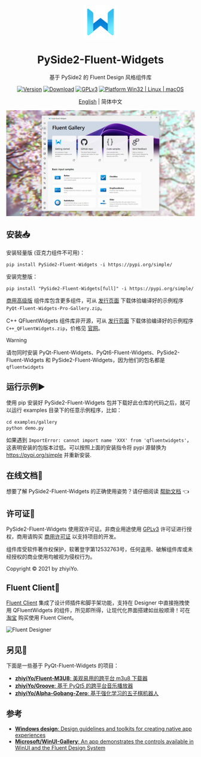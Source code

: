 <p align="center">
  <img width="18%" align="center" src="https://raw.githubusercontent.com/zhiyiYo/PyQt-Fluent-Widgets/master/docs/source/_static/logo.png" alt="logo">
</p>
  <h1 align="center">
  PySide2-Fluent-Widgets
</h1>
<p align="center">
  基于 PySide2 的 Fluent Design 风格组件库
</p>


<div align="center">

[![Version](https://img.shields.io/pypi/v/pyqt-fluent-widgets?color=%2334D058&label=Version)](https://pypi.org/project/PyQt-Fluent-Widgets)
[![Download](https://static.pepy.tech/personalized-badge/pyqt-fluent-widgets?period=total&units=international_system&left_color=grey&right_color=brightgreen&left_text=Downloads)]()
[![GPLv3](https://img.shields.io/badge/License-GPLv3-blue?color=#4ec820)](LICENSE)
[![Platform Win32 | Linux | macOS](https://img.shields.io/badge/Platform-Win32%20|%20Linux%20|%20macOS-blue?color=#4ec820)]()

</div>

<p align="center">
<a href="../README.md">English</a> | 简体中文
</p>

![Interface](https://raw.githubusercontent.com/zhiyiYo/PyQt-Fluent-Widgets/master/docs/source/_static/Interface.jpg)


## 安装📥
安装轻量版 (亚克力组件不可用)：
```shell
pip install PySide2-Fluent-Widgets -i https://pypi.org/simple/
```
安装完整版：
```shell
pip install "PySide2-Fluent-Widgets[full]" -i https://pypi.org/simple/
```

[商用高级版](https://qfluentwidgets.com/zh/pages/pro) 组件库包含更多组件，可从 [发行页面](https://github.com/zhiyiYo/PyQt-Fluent-Widgets/releases) 下载体验编译好的示例程序 `PyQt-Fluent-Widgets-Pro-Gallery.zip`。

C++ QFluentWidgets 组件库非开源，可从 [发行页面](https://github.com/zhiyiYo/PyQt-Fluent-Widgets/releases) 下载体验编译好的示例程序 `C++_QFluentWidgets.zip`，价格见 [官网](https://qfluentwidgets.com/zh/price)。

> [!Warning]
> 请勿同时安装 PyQt-Fluent-Widgets、PyQt6-Fluent-Widgets、PySide2-Fluent-Widgets 和 PySide2-Fluent-Widgets，因为他们的包名都是 `qfluentwidgets`


## 运行示例▶️
使用 pip 安装好 PySide2-Fluent-Widgets 包并下载好此仓库的代码之后，就可以运行 examples 目录下的任意示例程序，比如：
```shell
cd examples/gallery
python demo.py
```

如果遇到 `ImportError: cannot import name 'XXX' from 'qfluentwidgets'`，这表明安装的包版本过低。可以按照上面的安装指令将 pypi 源替换为 https://pypi.org/simple 并重新安装.

## 在线文档📕
想要了解 PySide2-Fluent-Widgets 的正确使用姿势？请仔细阅读 [帮助文档](https://qfluentwidgets.com/zh/) 👈


## 许可证📄
PySide2-Fluent-Widgets 使用双许可证。非商业用途使用 [GPLv3](../LICENSE) 许可证进行授权，商用请购买 [商用许可证](https://qfluentwidgets.com/zh/price) 以支持项目的开发。

组件库受软件著作权保护，软著登字第12532763号，任何盗用、破解组件库或未经授权的商业使用均被视为侵权行为。

Copyright © 2021 by zhiyiYo.


## Fluent Client🚩
[Fluent Client](https://qfluentwidgets.com/zh/pages/designer) 集成了设计师插件和脚手架功能，支持在 Designer 中直接拖拽使用 QFluentWidgets 的组件，所见即所得，让现代化界面搭建如丝般顺滑！可在 [淘宝](https://item.taobao.com/item.htm?ft=t&id=767961666600) 购买使用 Fluent Client。

![Fluent Designer](https://img.fastmirror.net/s/2024/02/18/65d22363d4a73.jpg)


## 另见👀
下面是一些基于 PyQt-Fluent-Widgets 的项目：
* [**zhiyiYo/Fluent-M3U8**: 美观易用的跨平台 m3u8 下载器](https://fluent-m3u8.org)
* [**zhiyiYo/Groove**: 基于 PyQt5 的跨平台音乐播放器](https://github.com/zhiyiYo/Groove)
* [**zhiyiYo/Alpha-Gobang-Zero**: 基于强化学习的五子棋机器人](https://github.com/zhiyiYo/Alpha-Gobang-Zero)

## 参考
* [**Windows design**: Design guidelines and toolkits for creating native app experiences](https://learn.microsoft.com/zh-cn/windows/apps/design/)
* [**Microsoft/WinUI-Gallery**: An app demonstrates the controls available in WinUI and the Fluent Design System](https://github.com/microsoft/WinUI-Gallery)
